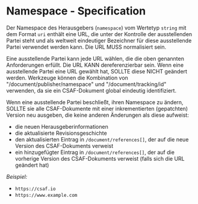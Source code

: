 # Namespace - Specification

Der Namespace des Herausgebers (`namespace`) vom Wertetyp `string` mit dem Format `uri` enthält eine URL, die unter der Kontrolle der ausstellenden Partei steht und als weltweit eindeutiger Bezeichner für diese ausstellende Partei verwendet werden kann.
Die URL MUSS normalisiert sein.

Eine ausstellende Partei kann jede URL wählen, die die oben genannten Anforderungen erfüllt. Die URL KANN dereferenzierbar sein.
Wenn eine ausstellende Partei eine URL gewählt hat, SOLLTE diese NICHT geändert werden.
Werkzeuge können die Kombination von "/document/publisher/namespace" und "/document/tracking/id" verwenden, da sie ein CSAF-Dokument global eindeutig identifiziert.

Wenn eine ausstellende Partei beschließt, ihren Namespace zu ändern, SOLLTE sie alle CSAF-Dokumente mit einer inkrementierten (gepatchten) Version neu ausgeben, die keine anderen Änderungen als diese aufweist:

* die neuen Herausgeberinformationen
* die aktualisierte Revisionsgeschichte
* den aktualisierten Eintrag in `/document/references[]`, der auf die neue Version des CSAF-Dokuments verweist
* ein hinzugefügter Eintrag in `/document/references[]`, der auf die vorherige Version des CSAF-Dokuments verweist (falls sich die URL geändert hat)

*Beispiel:*

* `https://csaf.io`
* `https://www.example.com`
